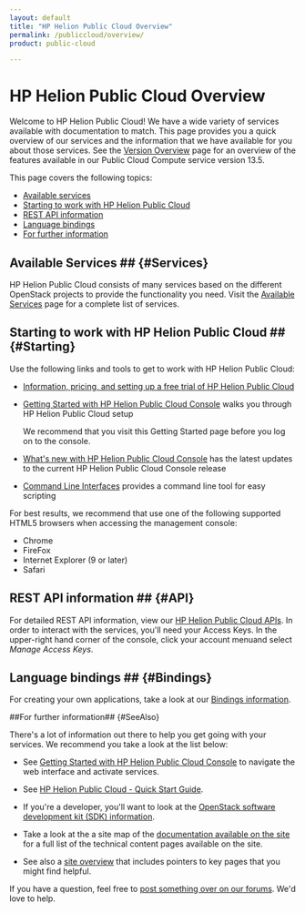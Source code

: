```yaml
---
layout: default
title: "HP Helion Public Cloud Overview"
permalink: /publiccloud/overview/
product: public-cloud

---
```

<!--PUBLISHED-->
<!-- <iframe src="https://player.vimeo.com/video/38064508?title=0&amp;byline=0&amp;portrait=0" width="580" height="420" frameborder="0"> </iframe> -->

# HP Helion Public Cloud Overview

Welcome to HP Helion Public Cloud!  We have a wide variety of services available with documentation to match.  This page provides you a quick overview of our services and the information that we have available for you about those services. See the [Version Overview](/publiccloud/version-overview/) page for an overview of the features available in our Public Cloud Compute service version 13.5. 

This page covers the following topics:

* [Available services](#Services)
* [Starting to work with HP Helion Public Cloud](#Starting)
* [REST API information](#API)
* [Language bindings](#Bindings)
* [For further information](#SeeAlso)

## Available Services ## {#Services}

HP Helion Public Cloud consists of many services based on the different OpenStack projects to provide the functionality you need. Visit the [Available Services](/publiccloud/services/) page for a complete list of services.

## Starting to work with HP Helion Public Cloud ## {#Starting}

Use the following links and tools to get to work with HP Helion Public Cloud:

* [Information, pricing, and setting up a free trial of HP Helion Public Cloud](http://www.hpcloud.com/?jumpid=em_R11646_us/en/b_to_b/hpcs/email_newsl/hpcs_home2/20130905&elq=c335ccb3cf434b9b969905b419a13b18&elqCampaignId=)
* [Getting Started with HP Helion Public Cloud Console](/publiccloud/hpcloudconsole) walks you through HP Helion Public Cloud setup

  We recommend that you visit this Getting Started page before you log on to the console.
* [What's new with HP Helion Public Cloud Console](/publiccloud/whats_new_with_HP_Cloud_Console/) has the latest updates to the current HP Helion Public Cloud Console release
* [Command Line Interfaces](/publiccloud/cli/) provides a command line tool for easy scripting

For best results, we recommend that use one of the following supported HTML5 browsers when accessing the management console:

* Chrome
* FireFox 
* Internet Explorer (9 or later)
* Safari 

## REST API information ## {#API}

For detailed REST API information, view our [HP Helion Public Cloud APIs](/publiccloud/api/).  In order to interact with the services, you'll need your Access Keys. In the upper-right hand corner of the console, click your account menuand select *Manage Access Keys*.

## Language bindings ## {#Bindings}

For creating your own applications, take a look at our [Bindings information](/publiccloud/bindings).

##For further information## {#SeeAlso}

There's a lot of information out there to help you get going with your services.  We recommend you take a look at the list below:

* See [Getting Started with HP Helion Public Cloud Console](/publiccloud/hpcloudconsole) to navigate the web interface and activate services.

* See [HP Helion Public Cloud - Quick Start Guide](https://community.hpcloud.com/article/hp-helion-public-cloud-quick-start-guide).

* If you're a developer, you'll want to look at the [OpenStack software development kit (SDK) information](https://wiki.openstack.org/wiki/SDKs).

* Take a look at the a site map of the [documentation available on the site](/publiccloud/sitemap) for a full list of the technical content pages available on the site.

* See also a [site overview](/publiccloud/site-overview) that includes pointers to key pages that you might find helpful.

If you have a question, feel free to [post something over on our forums](https://community.hpcloud.com). We'd love to help.
